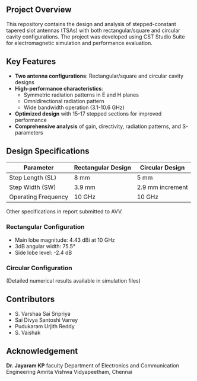 ## Project Overview

This repository contains the design and analysis of stepped-constant tapered slot antennas (TSAs) with both rectangular/square and circular cavity configurations. The project was developed using CST Studio Suite for electromagnetic simulation and performance evaluation.

## Key Features

- **Two antenna configurations**: Rectangular/square and circular cavity designs
- **High-performance characteristics**:
  - Symmetric radiation patterns in E and H planes
  - Omnidirectional radiation pattern
  - Wide bandwidth operation (3.1-10.6 GHz)
- **Optimized design** with 15-17 stepped sections for improved performance
- **Comprehensive analysis** of gain, directivity, radiation patterns, and S-parameters

## Design Specifications

| Parameter              | Rectangular Design | Circular Design |
|------------------------|--------------------|-----------------|
| Step Length (SL)       | 8 mm               | 5 mm             |
| Step Width (SW)        | 3.9 mm             | 2.9 mm increment |
| Operating Frequency    | 10 GHz             | 10 GHz           |

Other specifications in report submitted to AVV.

### Rectangular Configuration
- Main lobe magnitude: 4.43 dBi at 10 GHz
- 3dB angular width: 75.5°
- Side lobe level: -2.4 dB

### Circular Configuration
(Detailed numerical results available in simulation files)



## Contributors
 - S. Varshaa Sai Sripriya
 - Sai Divya Santoshi Varrey
 - Pudukaram Urjith Reddy
 - S. Vaishak

## Acknowledgement
**Dr. Jayaram KP** faculty
Department of Electronics and Communication Engineering
Amrita Vishwa Vidyapeetham, Chennai

